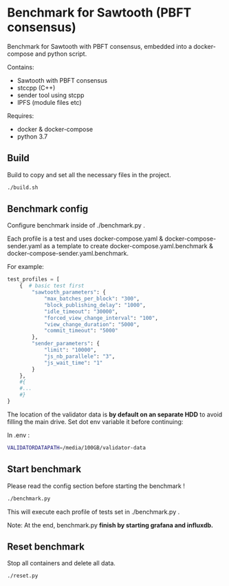 # Benchmark for Sawtooth (PBFT consensus)

Benchmark for Sawtooth with PBFT consensus, embedded into a docker-compose and python script. 

Contains: 

* Sawtooth with PBFT consensus
* stccpp (C++)
* sender tool using stcpp
* IPFS (module files etc)
  
Requires:

* docker & docker-compose
* python 3.7

## Build

Build to copy and set all the necessary files in the project.
```bash
./build.sh
```

## Benchmark config

Configure benchmark inside of ./benchmark.py . 

Each profile is a test and uses docker-compose.yaml & docker-compose-sender.yaml as a template to create docker-compose.yaml.benchmark & docker-compose-sender.yaml.benchmark. 

For example:

```python
test_profiles = [
    {  # basic test first
        "sawtooth_parameters": {
            "max_batches_per_block": "300",
            "block_publishing_delay": "1000",
            "idle_timeout": "30000",
            "forced_view_change_interval": "100",
            "view_change_duration": "5000",
            "commit_timeout": "5000"
        },
        "sender_parameters": {
            "limit": "10000",
            "js_nb_parallele": "3",
            "js_wait_time": "1"
        }
    },
    #{
    #...
    #}
}
```


The location of the validator data is **by default on an separate HDD** to avoid filling the main drive. 
Set dot env variable it before continuing:

In .env :
```bash
VALIDATORDATAPATH=/media/100GB/validator-data
```


## Start benchmark

Please read the config section before starting the benchmark !
```bash
./benchmark.py
```
This will execute each profile of tests set in ./benchmark.py .

Note: At the end, benchmark.py **finish by starting grafana and influxdb.**

## Reset benchmark

Stop all containers and delete all data.

```bash
./reset.py
```


